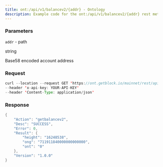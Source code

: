 ```yaml
---
title: ont:/api/v1/balancev2/{addr} - Ontology
description: Example code for the ont:/api/v1/balancev2/{addr} rest method. Сomplete guide on how to use ont:/api/v1/balancev2/{addr} rest in GetBlock.io Web3 documentation.
---
```


### Parameters


`addr` - path

string

Base58 encoded account address

### Request

``` java
curl --location --request GET 'https://ont.getblock.io/mainnet/rest/api/v1/balancev2/AQwyT6CWUNn8yKVdXpvi7wwWtEJnqri7vW' 
--header 'x-api-key: YOUR-API-KEY' 
--header 'Content-Type: application/json' 
```

###  Response

``` java
{
    "Action": "getbalancev2",
    "Desc": "SUCCESS",
    "Error": 0,
    "Result": {
        "height": "16248538",
        "ong": "711911840000000000000",
        "ont": "0"
    },
    "Version": "1.0.0"
}
```

